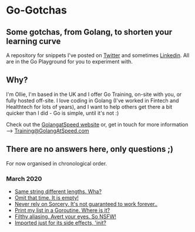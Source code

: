 # Go-Gotchas

## Some gotchas, from Golang, to shorten your learning curve

A repository for snippets I've posted on [Twitter](https://twitter.com/GolangAtSpeed) and sometimes [Linkedin](https://www.linkedin.com/company/GolangAtSpeed/). All are in the Go Playground for you to experiment with.

## Why?

I'm Ollie, I'm based in the UK and I offer Go Training, on-site with you, or 
fully hosted off-site. I love coding in Golang (I've worked in Fintech and Healthtech for lots of years), and I want to help others get there a bit quicker than I did - Go is simple, until it's not :)

Check out the [GolangatSpeed website](https://golangatspeed.com) or, get in touch for more information --> Training@GolangAtSpeed.com

## There are no answers here, only questions ;)

For now organised in chronological order.

### March 2020

- [Same string different lengths. Wha?](https://play.golang.org/p/ujUnmx-LsWu)
- [Omit that time. It is empty!](https://play.golang.org/p/X9g27jPpFej)
- [Never rely on Sorcery. It's not guaranteed to work forever..](https://play.golang.org/p/81LRVLTXk5L)
- [Print my list in a Goroutine. Where is it?](https://play.golang.org/p/9TXTz-rgGBX)
- [Filthy aliasing. Avert your eyes. So NSFW!](https://play.golang.org/p/ZF-_djzT2P3)
- [Imported just for its side effects, 'init?](https://play.golang.org/p/01Jl4WAoI40)
